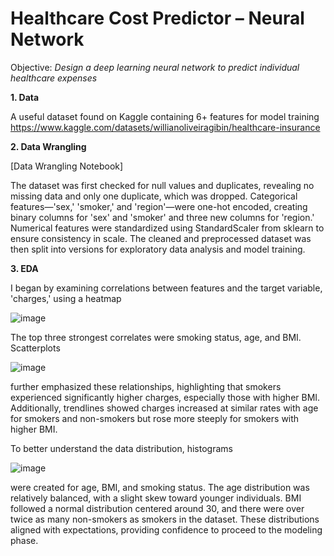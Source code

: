 # Healthcare Cost Predictor – Neural Network

Objective: _Design a deep learning neural network to predict individual healthcare expenses_

__1. Data__
  
A useful dataset found on Kaggle containing 6+ features for model training https://www.kaggle.com/datasets/willianoliveiragibin/healthcare-insurance

__2. Data Wrangling__

[Data Wrangling Notebook]

The dataset was first checked for null values and duplicates, revealing no missing data and only one duplicate, which was dropped. Categorical features—'sex,' 'smoker,' and 'region'—were one-hot encoded, creating binary columns for 'sex' and 'smoker' and three new columns for 'region.' Numerical features were standardized using StandardScaler from sklearn to ensure consistency in scale. The cleaned and preprocessed dataset was then split into versions for exploratory data analysis and model training.

__3. EDA__

I began by examining correlations between features and the target variable, 'charges,' using a heatmap 

![image](https://github.com/user-attachments/assets/e3b7f61c-729e-4664-9999-832639a2ab73)

The top three strongest correlates were smoking status, age, and BMI. Scatterplots

![image](https://github.com/user-attachments/assets/23089d63-b04b-4c25-b26f-05b646dfd549)

further emphasized these relationships, highlighting that smokers experienced significantly higher charges, especially those with higher BMI. Additionally, trendlines showed charges increased at similar rates with age for smokers and non-smokers but rose more steeply for smokers with higher BMI.

To better understand the data distribution, histograms

![image](https://github.com/user-attachments/assets/cb9ae06e-f8f6-49b0-99f4-7ab3af04775f)

were created for age, BMI, and smoking status. The age distribution was relatively balanced, with a slight skew toward younger individuals. BMI followed a normal distribution centered around 30, and there were over twice as many non-smokers as smokers in the dataset. These distributions aligned with expectations, providing confidence to proceed to the modeling phase.

